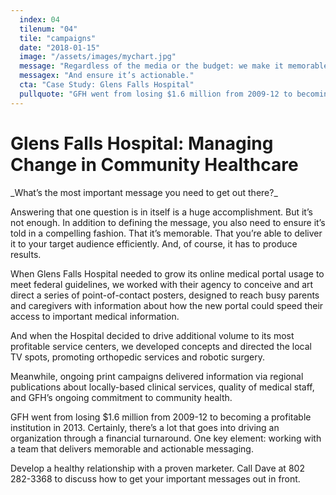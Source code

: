 ```yaml
---
  index: 04
  tilenum: "04"
  tile: "campaigns"
  date: "2018-01-15"
  image: "/assets/images/mychart.jpg"
  message: "Regardless of the media or the budget: we make it memorable."
  messagex: "And ensure it’s actionable."
  cta: "Case Study: Glens Falls Hospital"
  pullquote: "GFH went from losing $1.6 million from 2009-12 to becoming a profitable institution in 2013."
---
```


# Glens Falls Hospital: Managing Change in Community Healthcare

<div>
_What’s the most important message you need to get out there?_

Answering that one question is in itself is a huge accomplishment. But it’s not enough. In addition to defining the message, you also need to ensure it’s told in a compelling fashion. That it’s memorable. That you’re able to deliver it to your target audience efficiently. And, of course, it has to produce results.

When Glens Falls Hospital needed to grow its online medical portal usage to meet federal guidelines, we worked with their agency to conceive and art direct a series of point-of-contact posters, designed to reach busy parents and caregivers with information about how the new portal could speed their access to important medical information.

And when the Hospital decided to drive additional volume to its most profitable service centers, we developed concepts and directed the local TV spots, promoting orthopedic services and robotic surgery.

Meanwhile, ongoing print campaigns delivered information via regional publications about locally-based clinical services, quality of medical staff, and GFH’s ongoing commitment to community health.

GFH went from losing $1.6 million from 2009-12 to becoming a profitable institution in 2013. Certainly, there’s a lot that goes into driving an organization through a financial turnaround. One key element: working with a team that delivers memorable and actionable messaging.

Develop a healthy relationship with a proven marketer. Call Dave at 802 282-3368 to discuss how to get your important messages out in front.

</div>
